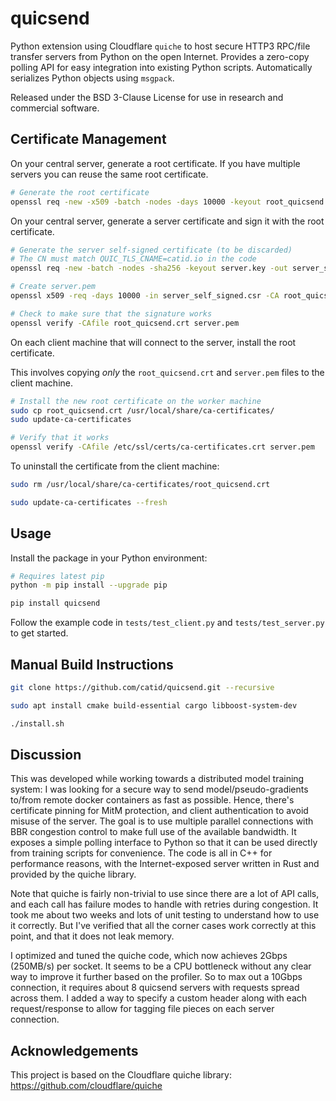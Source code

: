 # quicsend

Python extension using Cloudflare `quiche` to host secure HTTP3 RPC/file transfer servers from Python on the open Internet.  Provides a zero-copy polling API for easy integration into existing Python scripts.  Automatically serializes Python objects using `msgpack`.

Released under the BSD 3-Clause License for use in research and commercial software.


## Certificate Management

On your central server, generate a root certificate.  If you have multiple servers you can reuse the same root certificate.

```bash
# Generate the root certificate
openssl req -new -x509 -batch -nodes -days 10000 -keyout root_quicsend.key -out root_quicsend.crt
```

On your central server, generate a server certificate and sign it with the root certificate.

```bash
# Generate the server self-signed certificate (to be discarded)
# The CN must match QUIC_TLS_CNAME=catid.io in the code
openssl req -new -batch -nodes -sha256 -keyout server.key -out server_self_signed.csr -subj '/CN=catid.io'

# Create server.pem
openssl x509 -req -days 10000 -in server_self_signed.csr -CA root_quicsend.crt -CAkey root_quicsend.key -CAcreateserial -out server.pem

# Check to make sure that the signature works
openssl verify -CAfile root_quicsend.crt server.pem
```

On each client machine that will connect to the server, install the root certificate.

This involves copying *only* the `root_quicsend.crt` and `server.pem` files to the client machine.

```bash
# Install the new root certificate on the worker machine
sudo cp root_quicsend.crt /usr/local/share/ca-certificates/
sudo update-ca-certificates

# Verify that it works
openssl verify -CAfile /etc/ssl/certs/ca-certificates.crt server.pem
```

To uninstall the certificate from the client machine:

```bash
sudo rm /usr/local/share/ca-certificates/root_quicsend.crt

sudo update-ca-certificates --fresh
```


## Usage

Install the package in your Python environment:

```bash
# Requires latest pip
python -m pip install --upgrade pip

pip install quicsend
```

Follow the example code in `tests/test_client.py` and `tests/test_server.py` to get started.


## Manual Build Instructions

```bash
git clone https://github.com/catid/quicsend.git --recursive

sudo apt install cmake build-essential cargo libboost-system-dev

./install.sh
```


## Discussion

This was developed while working towards a distributed model training system: I was looking for a secure way to send model/pseudo-gradients to/from remote docker containers as fast as possible.  Hence, there's certificate pinning for MitM protection, and client authentication to avoid misuse of the server.  The goal is to use multiple parallel connections with BBR congestion control to make full use of the available bandwidth.  It exposes a simple polling interface to Python so that it can be used directly from training scripts for convenience.  The code is all in C++ for performance reasons, with the Internet-exposed server written in Rust and provided by the quiche library.

Note that quiche is fairly non-trivial to use since there are a lot of API calls, and each call has failure modes to handle with retries during congestion.  It took me about two weeks and lots of unit testing to understand how to use it correctly.  But I've verified that all the corner cases work correctly at this point, and that it does not leak memory.

I optimized and tuned the quiche code, which now achieves 2Gbps (250MB/s) per socket.  It seems to be a CPU bottleneck without any clear way to improve it further based on the profiler.  So to max out a 10Gbps connection, it requires about 8 quicsend servers with requests spread across them.  I added a way to specify a custom header along with each request/response to allow for tagging file pieces on each server connection.


## Acknowledgements

This project is based on the Cloudflare quiche library: https://github.com/cloudflare/quiche
